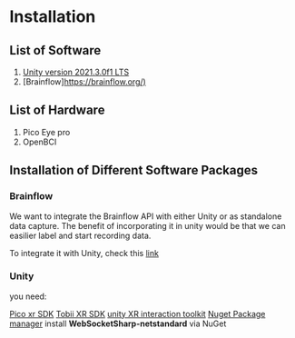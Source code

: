 # Installation

## List of Software

1. [Unity version 2021.3.0f1 LTS](https://unity.com/)
2. [Brainflow]<https://brainflow.org/)>

## List of Hardware

1. Pico Eye pro
2. OpenBCI

## Installation of Different Software Packages

### Brainflow

We want to integrate the Brainflow API with either Unity or as standalone data capture. The benefit of incorporating it in unity would be that we can easilier label and start recording data.

To integrate it with Unity, check this [link](https://brainflow.readthedocs.io/en/stable/GameEngines.html#unity)

### Unity

you need:

[Pico xr SDK](https://developer.pico-interactive.com/sdk)
[Tobii XR SDK]()
[unity XR interaction toolkit](https://docs.unity3d.com/Packages/com.unity.xr.interaction.toolkit@2.0/manual/installation.html)
[Nuget Package manager](https://github.com/GlitchEnzo/NuGetForUnity)
install **WebSocketSharp-netstandard** via NuGet